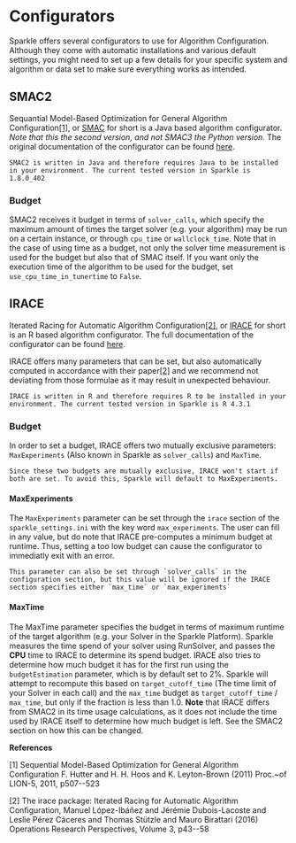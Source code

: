# Configurators

Sparkle offers several configurators to use for Algorithm Configuration. Although they come with automatic installations and various default settings, you might need to set up a few details for your specific system and algorithm or data set to make sure everything works as intended.

## SMAC2

Sequantial Model-Based Optimization for General Algorithm Configuration[[1]](#1), or [SMAC]((https://www.cs.ubc.ca/labs/algorithms/Projects/SMAC)) for short is a Java based algorithm configurator. *Note that this the second version, and not SMAC3 the Python version*. The original documentation of the configurator can be found [here](https://www.cs.ubc.ca/labs/algorithms/Projects/SMAC/v2.10.03/manual.pdf).

```{note}
SMAC2 is written in Java and therefore requires Java to be installed in your environment. The current tested version in Sparkle is 1.8.0_402
```

### Budget

SMAC2 receives it budget in terms of `solver_calls`, which specify the maximum amount of times the target solver (e.g. your algorithm) may be run on a certain instance, or through `cpu_time` or `wallclock_time`. Note that in the case of using time as a budget, not only the solver time measurement is used for the budget but also that of SMAC itself. If you want only the execution time of the algorithm to be used for the budget, set `use_cpu_time_in_tunertime` to `False`.

## IRACE

Iterated Racing for Automatic Algorithm Configuration[[2]](#2), or [IRACE](https://mlopez-ibanez.github.io/irace/) for short is an R based algorithm configurator. The full documentation of the configurator can be found [here](https://cran.r-project.org/web/packages/irace/vignettes/irace-package.pdf).

IRACE offers many parameters that can be set, but also automatically computed in accordance with their paper[[2]](#2) and we recommend not deviating from those formulae as it may result in unexpected behaviour.

```{note}
IRACE is written in R and therefore requires R to be installed in your environment. The current tested version in Sparkle is R 4.3.1
```

### Budget

In order to set a budget, IRACE offers two mutually exclusive parameters: `MaxExperiments` (Also known in Sparkle as `solver_calls`) and `MaxTime`.

```{note}
Since these two budgets are mutually exclusive, IRACE won't start if both are set. To avoid this, Sparkle will default to MaxExperiments.
```

#### MaxExperiments

The `MaxExperiments` parameter can be set through the `irace` section of the `sparkle_settings.ini` with the key word `max_experiments`. The user can fill in any value, but do note that IRACE pre-computes a minimum budget at runtime. Thus, setting a too low budget can cause the configurator to immediatly exit with an error.

```{note}
This parameter can also be set through `solver_calls` in the configuration section, but this value will be ignored if the IRACE section specifies either `max_time` or `max_experiments`
```

#### MaxTime

The MaxTime parameter specifies the budget in terms of maximum runtime of the target algorithm (e.g. your Solver in the Sparkle Platform). Sparkle measures the time spend of your solver using RunSolver, and passes the **CPU** time to IRACE to determine its spend budget. IRACE also tries to determine how much budget it has for the first run using the `budgetEstimation` parameter, which is by default set to 2%. Sparkle will attempt to recompute this based on `target_cutoff_time` (The time limit of your Solver in each call) and the `max_time` budget as ```target_cutoff_time``` / ```max_time```, but only if the fraction is less than 1.0. **Note** that IRACE differs from SMAC2 in its time usage calculations, as it does not include the time used by IRACE itself to determine how much budget is left. See the SMAC2 section on how this can be changed.

**References**

<a id="1">[1]</a>
Sequential Model-Based Optimization for General Algorithm Configuration
F. Hutter and H. H. Hoos and K. Leyton-Brown (2011)
Proc.~of LION-5, 2011, p507--523

<a id="2">[2]</a>
The irace package: Iterated Racing for Automatic Algorithm Configuration,
Manuel López-Ibáñez and Jérémie Dubois-Lacoste and Leslie Pérez Cáceres and Thomas Stützle and Mauro Birattari (2016)
Operations Research Perspectives, Volume 3, p43--58
